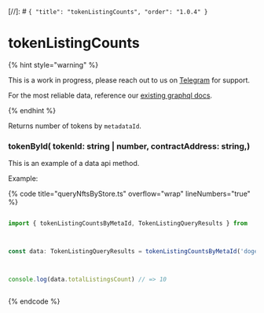 [//]: # `{ "title": "tokenListingCounts", "order": "1.0.4" }`

# tokenListingCounts



{% hint style="warning" %}



This is a work in progress, please reach out to us on [Telegram](https://t.me/mintdev) for support.

For the most reliable data, reference our [existing graphql docs](https://docs.mintbase.io/dev/read-data/mintbase-graph).



{% endhint %}




Returns number of tokens by `metadataId`.



### tokenById( tokenId: string | number, contractAddress: string,)



This is an example of a data api method.




Example:



{% code title="queryNftsByStore.ts" overflow="wrap" lineNumbers="true" %}

```typescript

import { tokenListingCountsByMetaId, TokenListingQueryResults } from  '@mintbase/data'



const data: TokenListingQueryResults = tokenListingCountsByMetaId('dogeflower.mintbase1.near%3A5ef2d9b0651172d90dc173af0726b5fc');



console.log(data.totalListingsCount) // => 10



```

{% endcode %}